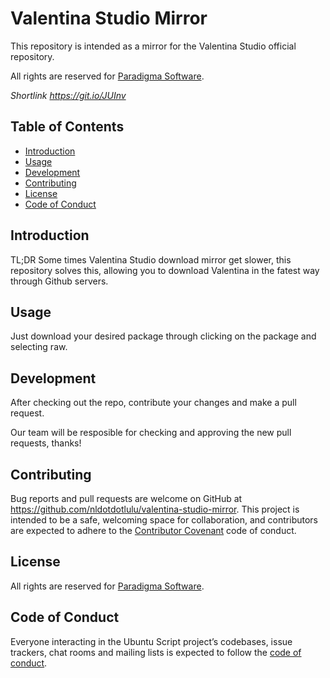 # Valentina Studio Mirror

This repository is intended as a mirror for the Valentina Studio official repository.

All rights are reserved for [Paradigma Software](https://www.valentina-db.com).

*Shortlink https://git.io/JUInv*

## Table of Contents
 - [Introduction](#introduction)
 - [Usage](#usage)
 - [Development](#development)
 - [Contributing](#contributing)
 - [License](#license)
 - [Code of Conduct](#code-of-conduct)

## Introduction

TL;DR Some times Valentina Studio download mirror get slower, this repository solves this, allowing you to download Valentina in the fatest way through Github servers.

## Usage

Just download your desired package through clicking on the package and selecting raw.

## Development

After checking out the repo, contribute your changes and make a pull request.

Our team will be resposible for checking and approving the new pull requests, thanks!

## Contributing

Bug reports and pull requests are welcome on GitHub at https://github.com/nldotdotlulu/valentina-studio-mirror. This project is intended to be a safe, welcoming space for collaboration, and contributors are expected to adhere to the [Contributor Covenant](http://contributor-covenant.org) code of conduct.

## License

All rights are reserved for [Paradigma Software](https://www.valentina-db.com).

## Code of Conduct

Everyone interacting in the Ubuntu Script project’s codebases, issue trackers, chat rooms and mailing lists is expected to follow the [code of conduct](https://github.com/nldotdotlulu/valentina-studio-mirror/blob/master/CODE_OF_CONDUCT.md).


